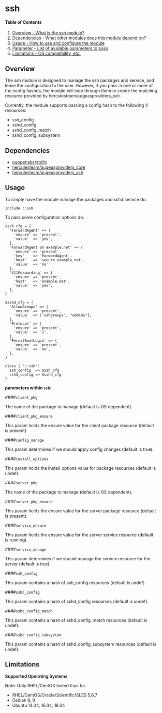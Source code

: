 ssh
====

#### Table of Contents

1. [Overview - What is the ssh module?](#overview)
2. [Dependencies - What other modules does this module depend on?](#dependencies)
3. [Usage - How to use and configure the module](#usage)
4. [Parameter - List of available parameters to pass](#parameters)
5. [Limitations - OS compatibility, etc.](#limitations)

Overview
--------

The ssh module is designed to manage the ssh packages and service, and leave the configuration to the user. However, if you pass in one or more of the config hashes, the module will loop through them to create the matching resource provided by herculesteam/augeasproviders_ssh.

Currently, the module supports passing a config hash to the following 4 resources:

  * ssh_config
  * sshd_config
  * sshd_config_match
  * sshd_config_subsystem

Dependencies
------------

  * [puppetlabs/stdlib](https://forge.puppetlabs.com/puppetlabs/stdlib)
  * [herculesteam/augeasproviders_core](https://forge.puppetlabs.com/herculesteam/augeasproviders_core)
  * [herculesteam/augeasproviders_ssh](https://forge.puppetlabs.com/herculesteam/augeasproviders_ssh)

Usage
-----

To simply have the module manage the packages and sshd service do:

    include ::ssh

To pass some configuration options do:

    $ssh_cfg = {
      'ForwardAgent' => {
        'ensure' => 'present',
        'value'  => 'yes',
      },
      'ForwardAgent on example.net' => {
        'ensure' => 'present',
        'key'    => 'ForwardAgent',
        'host'   => 'secure.example.net',
        'value'  => 'no'
      },
      'X11Forwarding' => {
        'ensure' => 'present',
        'host'   => 'example.net',
        'value'  => 'yes',
      },
    }

    $sshd_cfg = {
      'AllowGroups' => {
        'ensure' => 'present',
        'value'  => ['sshgroups", "admins"],
      },
      'Protocol' => {
        'ensure' => 'present',
        'value'  => '2',
      },
      'PermitRootLogin' => {
        'ensure' => 'present',
        'value'  => 'no',
      },
    }

    class { '::ssh':
      ssh_config  => $ssh_cfg
      sshd_config => $sshd_cfg
    }

**parameters within `ssh`:**

####`client_pkg`

The name of the package to manage (default is OS dependent).

####`client_pkg_ensure`

This param holds the ensure value for the client package resource (default is present).

####`config_manage`

This param determines if we should apply config changes (default is true).

####`install_options`

This param holds the install_options value for package resources (default is undef).

####`server_pkg`

The name of the package to manage (default is OS dependent).

####`server_pkg_ensure`

This param holds the ensure value for the server package resource (default is present).

####`service_ensure`

This param holds the ensure value for the server service resource (default is running).

####`service_manage`

This param determines if we should manage the service resource for the server (default is true).

####`ssh_config`

This param contains a hash of ssh_config resources (default is undef).

####`sshd_config`

This param contains a hash of sshd_config resources (default is undef).

####`sshd_config_match`

This param contains a hash of sshd_config_match resources (default is undef).

####`sshd_config_subsystem`

This param contains a hash of sshd_config_subsystem resources (default is undef).

Limitations
-----------

**Supported Operating Systems**

  Note: Only RHEL/CentOS tested thus far.

  * RHEL/CentOS/Oracle/Scientific/SLES 5,6,7
  * Debian 8, 9
  * Ubuntu 14.04, 16.04, 18.04
